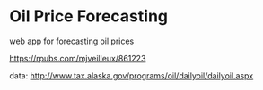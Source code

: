 # Oil Price Forecasting

web app for forecasting oil prices

https://rpubs.com/mjveilleux/861223


data: http://www.tax.alaska.gov/programs/oil/dailyoil/dailyoil.aspx
